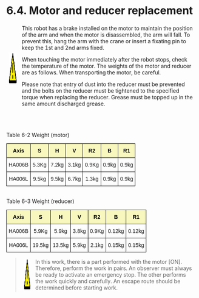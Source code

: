 ﻿# 6.4. Motor and reducer replacement


<table>
<thead>
  <tr>
    <td>
    <div align="center">
      <img src="../../_assets/주의표시.png" width = 80 height = 80>
    </div>
    </td>
    <td colspan="4">This robot has a brake installed on the motor to maintain the position of the arm and when the motor is disassembled, the arm will fall. To prevent this, hang the arm with the crane or insert a fixating pin to keep the 1st and 2nd arms fixed.<p>

When touching the motor immediately after the robot stops, check the temperature of the motor. The weights of the motor and reducer are as follows. When transporting the motor, be careful.<p>

Please note that entry of dust into the reducer must be prevented and the bolts on the reducer must be tightened to the specified torque when replacing the reducer. Grease must be topped up in the same amount discharged grease.
  </tr>
</thead>
</table>  

<br></br>
Table 6-2 Weight (motor)
<style type="text/css">
.tg  {border-collapse:collapse;border-spacing:0;}
.tg td{border-color:black;border-style:solid;border-width:1px;font-family:Arial, sans-serif;font-size:14px;
  overflow:hidden;padding:10px 5px;word-break:normal;}
.tg th{border-color:black;border-style:solid;border-width:1px;font-family:Arial, sans-serif;font-size:14px;
  font-weight:normal;overflow:hidden;padding:10px 5px;word-break:normal;}
.tg .tg-jafi{background-color:#f8f8be;color:#000000;font-weight:bold;text-align:center;vertical-align:middle}
.tg .tg-nrix{text-align:center;vertical-align:middle}
</style>
<table class="tg">
<thead>
  <tr>
    <th class="tg-jafi">Axis</th>
    <th class="tg-jafi">S</th>
    <th class="tg-jafi">H</th>
    <th class="tg-jafi">V</th>
    <th class="tg-jafi">R2</th>
    <th class="tg-jafi">B</th>
    <th class="tg-jafi">R1</th>
  </tr>
</thead>
<tbody>
  <tr>
    <td class="tg-nrix">HA006B</td>
    <td class="tg-nrix">5.3Kg</td>
    <td class="tg-nrix">7.2kg</td>
    <td class="tg-nrix">3.1kg</td>
    <td class="tg-nrix">0.9Kg</td>
    <td class="tg-nrix">0.9kg</td>
    <td class="tg-nrix">0.9kg</td>
  </tr>
  <tr>
    <td class="tg-nrix">HA006L</td>
    <td class="tg-nrix">9.5kg</td>
    <td class="tg-nrix">9.5kg</td>
    <td class="tg-nrix">6.7kg</td>
    <td class="tg-nrix">1.3kg</td>
    <td class="tg-nrix">0.9kg</td>
    <td class="tg-nrix">0.9kg</td>
  </tr>
</tbody>
</table>

<br>
Table 6-3 Weight (reducer)
<style type="text/css">
.tg  {border-collapse:collapse;border-spacing:0;}
.tg td{border-color:black;border-style:solid;border-width:1px;font-family:Arial, sans-serif;font-size:14px;
  overflow:hidden;padding:10px 5px;word-break:normal;}
.tg th{border-color:black;border-style:solid;border-width:1px;font-family:Arial, sans-serif;font-size:14px;
  font-weight:normal;overflow:hidden;padding:10px 5px;word-break:normal;}
.tg .tg-jafi{background-color:#f8f8be;color:#000000;font-weight:bold;text-align:center;vertical-align:middle}
.tg .tg-nrix{text-align:center;vertical-align:middle}
</style>
<table class="tg">
<thead>
  <tr>
    <th class="tg-jafi">Axis</th>
    <th class="tg-jafi">S</th>
    <th class="tg-jafi">H</th>
    <th class="tg-jafi">V</th>
    <th class="tg-jafi">R2</th>
    <th class="tg-jafi">B</th>
    <th class="tg-jafi">R1</th>
  </tr>
</thead>
<tbody>
  <tr>
    <td class="tg-nrix">HA006B</td>
    <td class="tg-nrix">5.9Kg</td>
    <td class="tg-nrix">5.9kg</td>
    <td class="tg-nrix">3.8kg</td>
    <td class="tg-nrix">0.9Kg</td>
    <td class="tg-nrix">0.12kg</td>
    <td class="tg-nrix">0.12kg</td>
  </tr>
  <tr>
    <td class="tg-nrix">HA006L</td>
    <td class="tg-nrix">19.5kg</td>
    <td class="tg-nrix">13.5kg</td>
    <td class="tg-nrix">5.9kg</td>
    <td class="tg-nrix">2.1kg</td>
    <td class="tg-nrix">0.15kg</td>
    <td class="tg-nrix">0.15kg</td>
  </tr>
</tbody>
</table>


<blockquote>
<table border="0">
<thead>
  <tr>
    <td>
    <div align="center">
      <img src="../../_assets/주의표시.png" width = 80 height = 80>
    </div>
    </td>
    <td colspan="4">In this work, there is a part performed with the motor [ON]. Therefore, perform the work in pairs. An observer must always be ready to activate an emergency stop. The other performs the work quickly and carefully. An escape route should be determined before starting work.
 </td>
  </tr>
</thead>
</table>
</blockquote>

